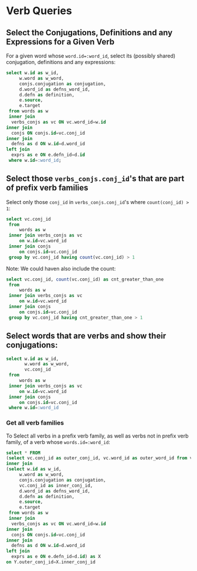 # Verb Queries

## Select the Conjugations, Definitions and any Expressions for a Given Verb

For a given word whose `word.id=:word_id`, select its (possibly shared) conjugation, definitions and any expressions:

```sql
select w.id as w_id,
     w.word as w_word,
     conjs.conjugation as conjugation,
     d.word_id as defns_word_id,
     d.defn as definition,
     e.source,
     e.target
 from words as w
 inner join
  verbs_conjs as vc ON vc.word_id=w.id
inner join
  conjs ON conjs.id=vc.conj_id
inner join
  defns as d ON w.id=d.word_id
left join
  exprs as e ON e.defn_id=d.id
 where w.id=:word_id;
```

## Select those `verbs_conjs.conj_id`'s that are part of prefix verb families

Select only those `conj_id` in  `verbs_conjs.conj_id`'s where `count(conj_id) > 1`:

```sql
select vc.conj_id
 from 
     words as w
 inner join verbs_conjs as vc
     on w.id=vc.word_id
 inner join conjs
     on conjs.id=vc.conj_id
 group by vc.conj_id having count(vc.conj_id) > 1
``` 

Note: We could haven also include the count:

```sql
select vc.conj_id, count(vc.conj_id) as cnt_greater_than_one
 from 
     words as w
 inner join verbs_conjs as vc
     on w.id=vc.word_id
 inner join conjs
     on conjs.id=vc.conj_id
 group by vc.conj_id having cnt_greater_than_one > 1
``` 

## Select words that are verbs and show their conjugations:


```sql
select w.id as w_id,
       w.word as w_word,
       vc.conj_id
 from 
     words as w
 inner join verbs_conjs as vc
     on w.id=vc.word_id
 inner join conjs
     on conjs.id=vc.conj_id
 where w.id=:word_id
```

### Get all verb families

To Select all verbs in a prefix verb family, as well as verbs not in prefix verb family, of a verb whose `words.id=:word_id`:

```sql
select * FROM
(select vc.conj_id as outer_conj_id, vc.word_id as outer_word_id from verbs_conjs as vc where vc.word_id=:word_id) as Y
inner join
(select w.id as w_id,
     w.word as w_word,
     conjs.conjugation as conjugation,
     vc.conj_id as inner_conj_id,
     d.word_id as defns_word_id,
     d.defn as definition,
     e.source,
     e.target
 from words as w
 inner join
  verbs_conjs as vc ON vc.word_id=w.id
inner join
  conjs ON conjs.id=vc.conj_id
inner join
  defns as d ON w.id=d.word_id
left join
  exprs as e ON e.defn_id=d.id) as X
on Y.outer_conj_id=X.inner_conj_id
```
